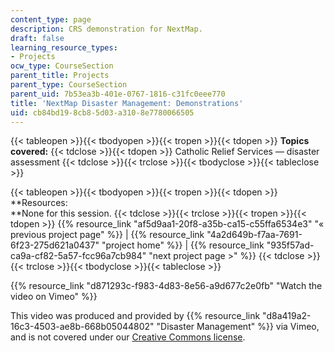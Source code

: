 ```yaml
---
content_type: page
description: CRS demonstration for NextMap.
draft: false
learning_resource_types:
- Projects
ocw_type: CourseSection
parent_title: Projects
parent_type: CourseSection
parent_uid: 7b53ea3b-401e-0767-1816-c31fc0eee770
title: 'NextMap Disaster Management: Demonstrations'
uid: cb84bd19-8cb8-5d03-a310-8e7780066505
---
```

{{< tableopen >}}{{< tbodyopen >}}{{< tropen >}}{{< tdopen >}}
**Topics covered:**
{{< tdclose >}}{{< tdopen >}}
Catholic Relief Services — disaster assessment
{{< tdclose >}}{{< trclose >}}{{< tbodyclose >}}{{< tableclose >}}

{{< tableopen >}}{{< tbodyopen >}}{{< tropen >}}{{< tdopen >}}
\*\*Resources:   
\*\*None for this session.
{{< tdclose >}}{{< trclose >}}{{< tropen >}}{{< tdopen >}}
{{% resource_link "af5d9aa1-20f8-a35b-ca15-c55ffa6534e3" "« previous project page" %}} | {{% resource_link "4a2d649b-f7aa-7691-6f23-275d621a0437" "project home" %}} | {{% resource_link "935f57ad-ca9a-cf82-5a57-fcc96a7cb984" "next project page >" %}}
{{< tdclose >}}{{< trclose >}}{{< tbodyclose >}}{{< tableclose >}}

{{% resource_link "d871293c-f983-4d83-8e56-a9d677c2e0fb" "Watch the video on Vimeo" %}}

This video was produced and provided by {{% resource_link "d8a419a2-16c3-4503-ae8b-668b05044802" "Disaster Management" %}} via Vimeo, and is not covered under our [Creative Commons license](/terms/#cc).